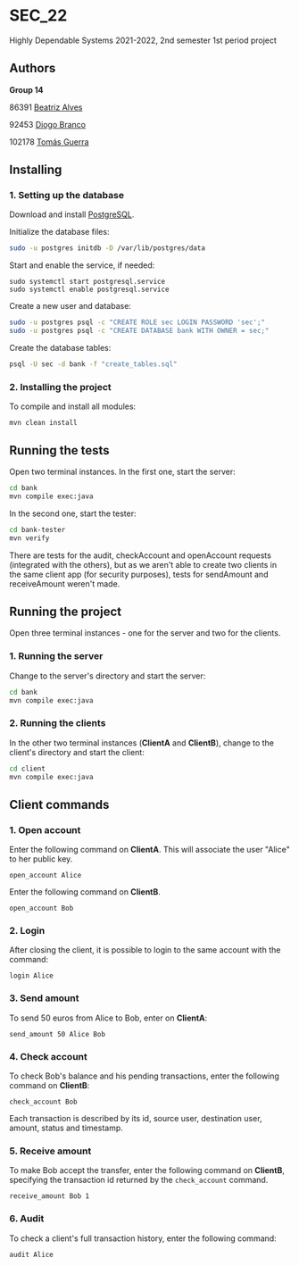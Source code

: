 # SEC_22

Highly Dependable Systems 2021-2022, 2nd semester 1st period project


## Authors

**Group 14**

86391 [Beatriz Alves](mailto:beatriz.alves@tecnico.ulisboa.pt)

92453 [Diogo Branco](mailto:diogo.m.p.c.branco@tecnico.ulisboa.pt)

102178 [Tomás Guerra](mailto:tomas.guerra@tecnico.ulisboa.pt)

## Installing

### 1. Setting up the database

Download and install [PostgreSQL](https://www.postgresql.org/download/).

Initialize the database files:

```sh
sudo -u postgres initdb -D /var/lib/postgres/data
```

Start and enable the service, if needed:

```
sudo systemctl start postgresql.service
sudo systemctl enable postgresql.service
```

Create a new user and database:

```sh
sudo -u postgres psql -c "CREATE ROLE sec LOGIN PASSWORD 'sec';"
sudo -u postgres psql -c "CREATE DATABASE bank WITH OWNER = sec;"
```

Create the database tables:

```sh
psql -U sec -d bank -f "create_tables.sql"
```

### 2. Installing the project

To compile and install all modules:

```
mvn clean install
```

## Running the tests

Open two terminal instances. In the first one, start the server:

```sh
cd bank
mvn compile exec:java
```

In the second one, start the tester:

```sh
cd bank-tester
mvn verify
```

There are tests for the audit, checkAccount and openAccount requests (integrated with the others), but
as we aren't able to create two clients in the same client app (for security purposes), tests for sendAmount and
receiveAmount weren't made.

## Running the project

Open three terminal instances - one for the server and two for the clients.

### 1. Running the server

Change to the server's directory and start the server:

```sh
cd bank
mvn compile exec:java
```

### 2. Running the clients

In the other two terminal instances (**ClientA** and **ClientB**), change to the client's directory and start the client:

```sh
cd client
mvn compile exec:java
```

## Client commands

### 1. Open account

Enter the following command on **ClientA**. This will associate the user "Alice" to her public key.

```
open_account Alice
```

Enter the following command on **ClientB**.

```
open_account Bob
```

### 2. Login

After closing the client, it is possible to login to the same account with the command:

```
login Alice
```

### 3. Send amount

To send 50 euros from Alice to Bob, enter on **ClientA**:

```
send_amount 50 Alice Bob
```

### 4. Check account

To check Bob's balance and his pending transactions, enter the following command on **ClientB**:

```
check_account Bob
```

Each transaction is described by its id, source user, destination user, amount, status and timestamp.

### 5. Receive amount

To make Bob accept the transfer, enter the following command on **ClientB**, specifying the transaction id returned by the `check_account` command.

```
receive_amount Bob 1
```

### 6. Audit

To check a client's full transaction history, enter the following command:

```
audit Alice
```
